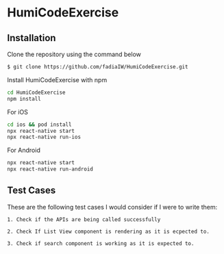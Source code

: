 # HumiCodeExercise

## Installation

Clone the repository using the command below 


```bash
$ git clone https://github.com/fadiaIW/HumiCodeExercise.git

```
Install HumiCodeExercise with npm

```bash
cd HumiCodeExercise
npm install

```
For iOS

```bash
cd ios && pod install 
npx react-native start
npx react-native run-ios

```

For Android

```bash
npx react-native start
npx react-native run-android

```
    
## Test Cases 

These are the following test cases I would consider if I were to write them: 
   
    1. Check if the APIs are being called successfully
    
    2. Check If List View component is rendering as it is ecpected to. 
    
    3. Check if search component is working as it is expected to.
 
   